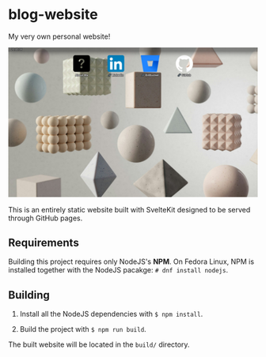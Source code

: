 # blog-website

My very own personal website!

![](./screenshot.png)

This is an entirely static website built with SvelteKit designed to be served through GitHub pages.

## Requirements

Building this project requires only NodeJS's **NPM**. On Fedora Linux, NPM is installed together with the NodeJS pacakge: `# dnf install nodejs`.

## Building

1. Install all the NodeJS dependencies with `$ npm install`.

2. Build the project with `$ npm run build`.

The built website will be located in the `build/` directory.
